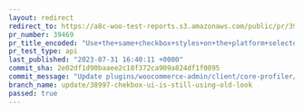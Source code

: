 ```yaml
---
layout: redirect
redirect_to: https://a8c-woo-test-reports.s3.amazonaws.com/public/pr/39469/api/index.html
pr_number: 39469
pr_title_encoded: "Use+the+same+checkbox+styles+on+the+platform+selector"
pr_test_type: api
last_published: "2023-07-31 16:40:11 +0000"
commit_sha: 2e02df1d90baaee2c18f372ca909a824df1f0895
commit_message: "Update plugins/woocommerce-admin/client/core-profiler/components/mult…"
branch_name: update/38997-chekbox-ui-is-still-using-old-look
passed: true
---
```

